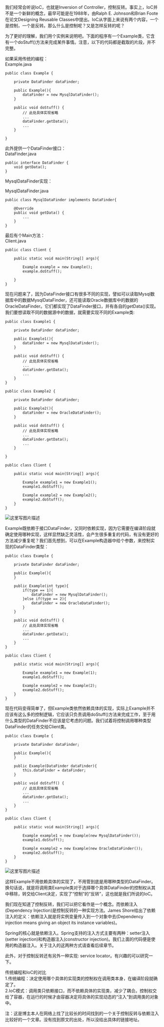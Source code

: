 我们经常会听说IoC，也就是Inversion of Controller，控制反转。事实上，IoC并不是一个新鲜的概念，最早可能是在1988年，由Ralph E. Johnson和Brian Foote在论文Designing Reusable Classes中提出。IoC从字面上来说有两个内容，一个是控制，一个是反转。那么什么是控制呢？又是怎样反转的呢？  

为了更好的理解，我们用个实例来说明吧。下面的程序有一个Example类，它含有一个doStuff()方法来完成某件事情。注意，以下的代码都是截取的片段，并不完整。  

如果采用传统的编程：  
Example.java  

```
public class Example {
 
    private DataFinder dataFinder;
 
    public Example(){
        dataFinder = new MysqlDataFinder();
    }
     
    public void doStuff() {
        // 此处具体实现省略
        ...
        dataFinder.getData();
        ...
    }
 
}
```  

此外提供一个DataFinder接口：  
DataFinder.java  

```
public interface DataFinder {
    void getData();
}
```  

MysqlDataFinder实现：  

MysqlDataFinder.java  

```
public class MysqlDataFinder implements DataFinder{
 
    @Override
    public void getData() {
        ...
    }
}
```  

最后有个Main方法：  
Client.java  

```
public class Client {
 
    public static void main(String[] args){
         
        Example example = new Example();
        example.doStuff();
         
    }
}
```  

现在问题来了，因为DataFinder接口有很多不同的实现，譬如可以读取Mysql数据库中的数据MysqlDataFinder，还可能读取Oracle数据库中的数据的OracleDataFinder。它们都实现了DataFinder接口，并有各自的getData()实现。我们要想读取不同的数据源中的数据，就需要实现不同的Example类:  

```
public class Example1 {
 
    private DataFinder dataFinder;
 
    public Example1(){
        dataFinder = new MysqlDataFinder();
    }
     
    public void doStuff() {
        // 此处具体实现省略
        ...
        dataFinder.getData();
        ...
    }
}
 
public class Example2 {
 
    private DataFinder dataFinder;
 
    public Example2(){
        dataFinder = new OracleDataFinder();
    }
     
    public void doStuff() {
        // 此处具体实现省略
        ...
        dataFinder.getData();
        ...
    }
 
}
 
public class Client {
 
    public static void main(String[] args){
         
        Example example1 = new Example1();
        example1.doStuff();
         
        Example example2 = new Example2();
        example2.doStuff();
    }
}
```  

![这里写图片描述](https://github.com/bitcarmanlee/easy-algorithm-interview-photo/blob/master/languages/java/ioc/1.png)    

Example既依赖于接口DataFinder，又同时依赖实现，因为它需要在编译阶段就确定使用哪种实现，这样显然缺乏灵活性，会产生很多重复的代码，有没有更好的方法减少重复呢？我们首先想到，可以在Example构造器中给个参数，来控制实现的DataFinder类型：  

```
public class Example {
 
    private DataFinder dataFinder;
 
    public Example(){
    }
     
    public Example(int type){
        if(type == 1){
            dataFinder = new MysqlDataFinder();
        }else if(type == 2){
            dataFinder = new OracleDataFinder();
        }
    }
     
    public void doStuff() {
        // 此处具体实现省略
        ...
        dataFinder.getData();
        ...
    }
}
 
public class Client {
 
    public static void main(String[] args){
         
        Example example1 = new Example(1);
        example1.doStuff();
         
        Example example2 = new Example(2);
        example2.doStuff();
    }
}
```  

现在代码变得简单了，但Example类依然依赖具体的实现，实际上Example并不应该有这么多的控制逻辑，它应该只负责调用doStuff()方法来完成工作，至于用什么类型的DataFinder不应该是它考虑的问题。我们试着将控制调用哪种类型DataFinder的任务交给Client类。  

```
public class Example {
 
    private DataFinder dataFinder;
 
    public Example(){
    }
     
    public Example(DataFinder dataFinder){
        this.dataFinder = dataFinder;
    }
     
    public void doStuff() {
        // 此处具体实现省略
        ...
        dataFinder.getData();
        ...
    }
}
 
public class Client {
 
    public static void main(String[] args){
         
        Example example1 = new Example(new MysqlDataFinder());
        example1.doStuff();
         
        Example example2 = new Example(new OracleDataFinder());
        example2.doStuff();
    }
}
```  

![这里写图片描述](https://github.com/bitcarmanlee/easy-algorithm-interview-photo/blob/master/languages/java/ioc/2.png)    

这样Example不用依赖具体的实现了，不用管到底是用哪种类型的DataFinder。换句话说，就是将调用类Example类对于选择哪个具体DataFinder的控制权从其中移除，转交给Client决定，实现了“控制”的“反转”，这也就是我们所说的IoC。  

我们现在知道了控制反转，我们可以把它看作是一个概念。而依赖注入(Dependency Injection)是控制反转的一种实现方法。James Shore给出了依赖注入的定义：依赖注入就是将实例变量传入到一个对象中去(Dependency injection means giving an object its instance variables)。  

Spring的核心就是依赖注入。Spring支持的注入方式主要有两种：setter注入(setter injection)和构造器注入(constructor injection)。我们上面的代码便是使用的构造器注入。关于注入的这两种方式请查看后续章节。  

此外，对于控制反转还有另外一种实现: service locator。有兴趣的可以研究一下。  

传统编程和IoC的对比  
1.传统编程：决定使用哪个具体的实现类的控制权在调用类本身，在编译阶段就确定了。  
2.IoC模式：调用类只依赖接口，而不依赖具体的实现类，减少了耦合。控制权交给了容器，在运行的时候才由容器决定将具体的实现动态的“注入”到调用类的对象中。  

注：这是博主本人在网络上找了比较长的时间找到的一个关于控制反转与依赖注入比较好的一个文章。没有找到原文的出处，所以没给出具体的链接地址。  